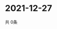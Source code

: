 # 2021-12-27
  共 0条

  <!-- BEGIN -->
  <!-- 最后更新时间Mon Dec 27 2021 11:05:01 GMT+0000 (Coordinated Universal Time) -->
  
  <!-- END -->
  
  